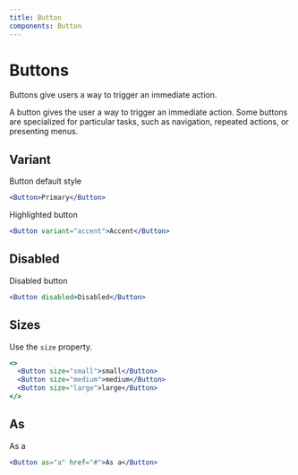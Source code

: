 ```yaml
---
title: Button
components: Button
---
```


# Buttons

<p class="description">Buttons give users a way to trigger an immediate action.</p>

A button gives the user a way to trigger an immediate action. Some buttons are specialized for particular tasks, such as navigation, repeated actions, or presenting menus.

## Variant

Button default style

```jsx
<Button>Primary</Button>
```

Highlighted button

```jsx
<Button variant="accent">Accent</Button>
```

## Disabled

Disabled button

```jsx
<Button disabled>Disabled</Button>
```

## Sizes

Use the `size` property.

```jsx
<>
  <Button size="small">small</Button>
  <Button size="medium">medium</Button>
  <Button size="large">large</Button>
</>
```

## As

As a

```jsx
<Button as="a" href="#">As a</Button>
```
